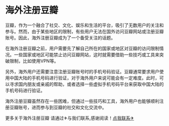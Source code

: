 # 海外注册豆瓣

豆瓣，作为一个融合了社交、文化、娱乐和生活的平台，吸引了无数用户的关注和参与。然而，由于某些地区的限制，有些用户无法在国外访问豆瓣网站或注册豆瓣账号。因此，海外注册豆瓣成为了一个备受关注的话题。

在海外注册豆瓣之前，用户需要先了解自己所在的国家或地区对豆瓣的访问限制情况。一些国家或地区可能禁止访问豆瓣网站，这时就需要借助一些技巧或工具来突破限制，比如使用VPN等。

另外，海外用户还需要注意注册豆瓣账号时的手机号码验证。豆瓣通常要求用户使用中国大陆的手机号码进行验证，对于海外用户来说可能会有一定难度。此时，可以寻求国内朋友或亲戚的帮助，或者选择一些虚拟手机号码平台来获取中国大陆的手机号码进行验证。

海外注册豆瓣虽然存在一些困难，但通过一些技巧和工具，海外用户也能够顺利注册豆瓣账号，进而参与到豆瓣的社交和文化交流中。

更多关于海外注册豆瓣 请通过✈与我们联系,感谢阅读！[点我联系✈](https://www.k02.cc)
